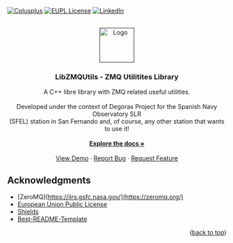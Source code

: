 <!-- Improved compatibility of back to top link: See: https://github.com/othneildrew/Best-README-Template/pull/73 -->
<a name="readme-top"></a>

<!-- PROJECT SHIELDS -->
[![Cplusplus][cplusplus-shield]][cplusplus-url]
[![EUPL License][license-shield]][license-url]
[![LinkedIn][linkedin-shield]][linkedin-url]

<!-- PROJECT LOGO -->
<br />
<div align="center">
  <a href="">
    <img src="images/logo.png" alt="Logo" width="80" height="80">
  </a>

  <h3 align="center">LibZMQUtils - ZMQ Utilitites Library</h3>

  <p align="center">
    A C++ libre library with ZMQ related useful utilities. 
    <br />
    <br />
    Developed under the context of Degoras Project for the Spanish Navy Observatory SLR 
    <br />
    (SFEL) station in San Fernando and, of course, any other station that wants to use it!
    <br />
    <br />
    <a href="https://github.com/othneildrew/Best-README-Template"><strong>Explore the docs »</strong></a>
    <br />
    <br />
    <a href="https://github.com/othneildrew/Best-README-Template">View Demo</a>
    ·
    <a href="https://github.com/othneildrew/Best-README-Template/issues">Report Bug</a>
    ·
    <a href="https://github.com/othneildrew/Best-README-Template/issues">Request Feature</a>
  </p>
</div>

<!-- ACKNOWLEDGMENTS -->
## Acknowledgments

* [ZeroMQ](https://ilrs.gsfc.nasa.gov/](https://zeromq.org/)
* [European Union Public License](https://choosealicense.com)
* [Shields](https://shields.io)
* [Best-README-Template](https://github.com/othneildrew/Best-README-Template)

<p align="right">(<a href="#readme-top">back to top</a>)</p>

<!-- MARKDOWN LINKS & IMAGES -->
<!-- https://www.markdownguide.org/basic-syntax/#reference-style-links -->
[cplusplus-shield]: https://img.shields.io/badge/-C++14-black?style=for-the-badge&logo=cplusplus&colorB=555
[cplusplus-url]: https://en.cppreference.com/w/cpp/17
[license-shield]: https://img.shields.io/badge/EUPL%201.2-green.svg?style=for-the-badge
[license-url]: https://eupl.eu/
[linkedin-shield]: https://img.shields.io/badge/LinkedIn-blue?style=for-the-badge&logo=linkedin
[linkedin-url]: https://www.linkedin.com/in/angelveraherrera/
